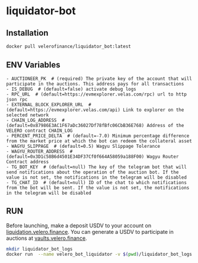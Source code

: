# liquidator-bot

## Installation
```bash
docker pull velerofinance/liquidator_bot:latest
```

## ENV Variables
    - AUCTIONEER_PK  # (required) The private key of the account that will participate in the auctions. This address pays for all transactions
    - IS_DEBUG  # (default=false) activate debug logs
    - RPC_URL  # (default=https://evmexplorer.velas.com/rpc) url to http json rpc
    - EXTERNAL_BLOCK_EXPLORER_URL  # (default=https://evmexplorer.velas.com/api) Link to explorer on the selected network
    - CHAIN_LOG_ADDRESS  # (default=0x87986E3AC1F67aDc36027Df78fBfc06CbB36E768) Address of the VELERO contract CHAIN_LOG
    - PERCENT_PRICE_DELTA  # (default=-7.0) Minimum percentage difference from the market price at which the bot can redeem the collateral asset
    - WAGYU_SLIPPAGE  # (default=0.5) Wagyu Slippage Tolerance
    - WAGYU_ROUTER_ADDRESS  # (default=0x3D1c58B6d4501E34DF37Cf0f664A58059a188F00) Wagyu Router Contract address
    - TG_BOT_KEY  # (default=null) The key of the telegram bot that will send notifications about the operation of the auction bot. If the value is not set, the notifications in the telegram will be disabled
    - TG_CHAT_ID  # (default=null) ID of the chat to which notifications from the bot will be sent. If the value is not set, the notifications in the telegram will be disabled

## RUN
Before launching, make a deposit USDV to your account on [liquidation.velero.finance](https://liquidation.velero.finance/?network=velas).
You can generate a USDV to participate in auctions at [vaults.velero.finance](https://vaults.velero.finance/?network=velas).
```bash
mkdir liquidator_bot_logs
docker run  --name velero_bot_liquidator -v $(pwd)/liquidator_bot_logs:/app/log -e AUCTIONEER_PK=0x0000000000000000000000000000000000000000000000000000000000000000 -e PERCENT_PRICE_DELTA=-7.0 -e TG_BOT_KEY=0000000000:AAAAAAAAAAAAAAAAAAAAAAAAA-kkkkkkkkk -e TG_CHAT_ID=000000001 velerofinance/liquidator_bot:latest
```